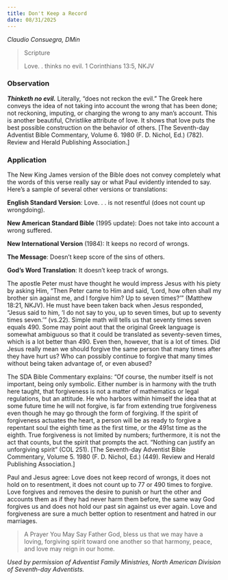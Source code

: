 ```yaml
---
title: Don't Keep a Record
date: 08/31/2025
---
```


_Claudio Consuegra, DMin_

> <p>Scripture</p>
> Love. . thinks no evil. 1 Corinthians 13:5, NKJV

### Observation

_**Thinketh no evil.**_ Literally, “does not reckon the evil.” The Greek here conveys the idea of not taking into account the wrong that has been done; not reckoning, imputing, or charging the wrong to any man’s account. This is another beautiful, Christlike attribute of love. It shows that love puts the best possible construction on the behavior of others. [The Seventh-day Adventist Bible Commentary, Volume 6. 1980 (F. D. Nichol, Ed.) (782). Review and Herald Publishing Association.]

### Application

The New King James version of the Bible does not convey completely what the words of this verse really say or what Paul evidently intended to say. Here’s a sample of several other versions or translations:

**English Standard Version**: Love. . . is not resentful (does not count up wrongdoing).

**New American Standard Bible** (1995 update): Does not take into account a wrong suffered.

**New International Version** (1984): It keeps no record of wrongs.

**The Message**: Doesn’t keep score of the sins of others.

**God’s Word Translation**: It doesn’t keep track of wrongs.

The apostle Peter must have thought he would impress Jesus with his piety by asking Him, “Then Peter came to Him and said, ‘Lord, how often shall my brother sin against me, and I forgive him? Up to seven times?’” (Matthew 18:21, NKJV). He must have been taken back when Jesus responded, “Jesus said to him, ‘I do not say to you, up to seven times, but up to seventy times seven.’” (vs.22). Simple math will tells us that seventy times seven equals 490. Some may point aout that the original Greek language is somewhat ambiguous so that it could be translated as seventy-seven times, which is a lot better than 490. Even then, however, that is a lot of times. Did Jesus really mean we should forgive the same person that many times after they have hurt us? Who can possibly continue to forgive that many times without being taken advantage of, or even abused?

The SDA Bible Commentary explains: “Of course, the number itself is not important, being only symbolic. Either number is in harmony with the truth here taught, that forgiveness is not a matter of mathematics or legal regulations, but an attitude. He who harbors within himself the idea that at some future time he will not forgive, is far from extending true forgiveness even though he may go through the form of forgiving. If the spirit of forgiveness actuates the heart, a person will be as ready to forgive a repentant soul the eighth time as the first time, or the 491st time as the eighth. True forgiveness is not limited by numbers; furthermore, it is not the act that counts, but the spirit that prompts the act. “Nothing can justify an unforgiving spirit” (COL 251). [The Seventh-day Adventist Bible Commentary, Volume 5. 1980 (F. D. Nichol, Ed.) (449). Review and Herald Publishing Association.]

Paul and Jesus agree: Love does not keep record of wrongs, it does not hold on to resentment, it does not count up to 77 or 490 times to forgive. Love forgives and removes the desire to punish or hurt the other and accounts them as if they had never harm them before, the same way God forgives us and does not hold our past sin against us ever again. Love and forgiveness are sure a much better option to resentment and hatred in our marriages.

> <callout>A Prayer You May Say</callout>
> Father God, bless us that we may have a loving, forgiving spirit toward one another so that harmony, peace, and love may reign in our home.

_Used by permission of Adventist Family Ministries, North American Division of Seventh-day Adventists._
